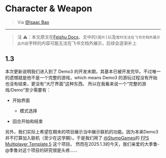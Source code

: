 # Character & Weapon

> Via [@Isaac Bao](https://ganzhe.site)

---

> 注 ⚠️：本文原文在[Feishu Docs](https://m0dorknyq14.feishu.cn/docx/CZlFdMmrUoY3QFx8XVZcaStenBe?from=from_copylink)，文中的`[图片]`以及`暂时无法在飞书文档外展示此内容`字样的内容可能无法在飞书文档外展示，后续会逐渐补上

## 1.3

本次更新说明我们进入到了 Demo3 的开发末期，其基本已被开发完毕。不过唯一的遗憾就是他不是一个完整的游戏，which means Demo3 的游玩过程没有开始也没有结束，更没有“大厅界面”这种东西。
所以在我看来说一个“完整的游戏/Demo”至少需要有：

- 开始界面

  - 模式选择

- 回合开始和结束

另外，我们实际上希望在期末的项目展示当中展示联机的功能。因为本来Demo3并不打算加入联机（至少在这学期）。于是我们用了 [@StumpGames](https://www.youtube.com/@StumpGames)的 [FPS Multiplayer Template 5](https://www.unrealengine.com/marketplace/en-US/product/fps-multiplayer-template) 这个项目。
然而在2025.1.3的今天，我们亲爱的大季鲁-@季鲁对这个项目的研究很是头疼……
